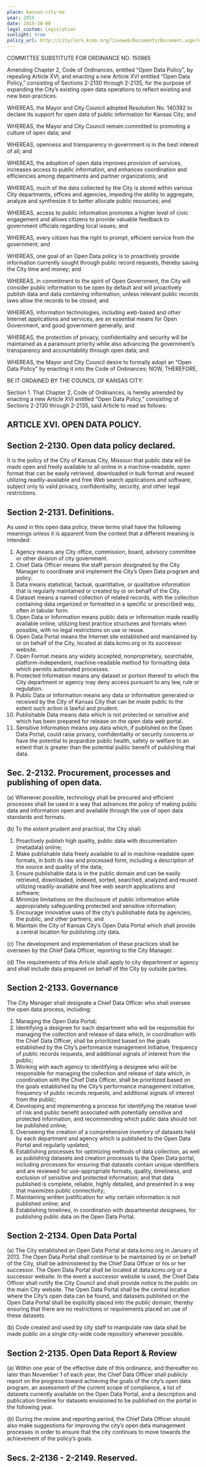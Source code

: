 ```yaml
---
place: kansas-city-mo
year: 2015
date: 2015-10-08
legal_custom: Legislation
sunlight: true
policy_url: http://cityclerk.kcmo.org/liveweb/Documents/Document.aspx?q=E9Cfm7xN6VF9vtln7Z8UTV1w5GrHLLQF%2B%2BncFiTWYlJcv5LBEhECU2qiyvg2MMRR
---
```


COMMITTEE SUBSTITUTE FOR ORDINANCE NO. 150865

Amending Chapter 2, Code of Ordinances, entitled “Open Data Policy”, by repealing Article XVI, and enacting a new Article XVI entitled “Open Data Policy,” consisting of Sections 2-2130 through 2-2135, for the purpose of expanding the City’s existing open data operations to reflect existing and new best-practices.

WHEREAS, the Mayor and City Council adopted Resolution No. 140392 to declare its support for open data of public information for Kansas City; and

WHEREAS, the Mayor and City Council remain committed to promoting a culture of open data; and

WHEREAS, openness and transparency in government is in the best interest of all; and

WHEREAS, the adoption of open data improves provision of services, increases access to public information, and enhances coordination and efficiencies among departments and partner organizations; and

WHEREAS, much of the data collected by the City is stored within various City departments, offices and agencies, impeding the ability to aggregate, analyze and synthesize it to better allocate public resources; and

WHEREAS, access to public information promotes a higher level of civic engagement and allows citizens to provide valuable feedback to government officials regarding local issues; and

WHEREAS, every citizen has the right to prompt, efficient service from the government; and

WHEREAS, one goal of an Open Data policy is to proactively provide information currently sought through public record requests, thereby saving the City time and money; and

WHEREAS, in commitment to the spirit of Open Government, the City will consider public information to be open by default and will proactively publish data and data containing information, unless relevant public records laws allow the records to be closed; and

WHEREAS, information technologies, including web-based and other Internet applications and services, are an essential means for Open Government, and good government generally; and

WHEREAS, the protection of privacy, confidentiality and security will be maintained as a paramount priority while also advancing the government’s transparency and accountability through open data; and

WHEREAS, the Mayor and City Council desire to formally adopt an “Open Data Policy” by enacting it into the Code of Ordinances; NOW, THEREFORE,

BE IT ORDAINED BY THE COUNCIL OF KANSAS CITY:

Section 1. That Chapter 2, Code of Ordinances, is hereby amended by enacting a new Article XVI entitled “Open Data Policy,” consisting of Sections 2-2130 through 2-2135, said Article to read as follows:

## ARTICLE XVI. OPEN DATA POLICY.

## Section 2-2130. Open data policy declared.

It is the policy of the City of Kansas City, Missouri that public data will be made open and freely available to all online in a machine-readable, open format that can be easily retrieved, downloaded in bulk format and reused utilizing readily-available and free Web search applications and software, subject only to valid privacy, confidentiality, security, and other legal restrictions.

## Section 2-2131. Definitions.

As used in this open data policy, these terms shall have the following meanings unless it
is apparent from the context that a different meaning is intended:

1. Agency means any City office, commission, board, advisory committee or other division of city government.
2. Chief Data Officer means the staff person designated by the City Manager to coordinate and implement the City’s Open Data program and policy.
3. Data means statistical, factual, quantitative, or qualitative information that is regularly maintained or created by or on behalf of the City.
4. Dataset means a named collection of related records, with the collection containing data organized or formatted in a specific or prescribed way, often in tabular form.
5. Open Data or Information means public data or information made readily available online, utilizing best practice structures and formats when possible, with no legal restrictions on use or reuse.
6. Open Data Portal means the Internet site established and maintained by or on behalf of the City, located at data.kcmo.org or its successor website.
7. Open Format means any widely accepted, nonproprietary, searchable, platform-independent, machine-readable method for formatting data which permits automated processes.
8. Protected Information means any dataset or portion thereof to which the City department or agency may deny access pursuant to any law, rule or regulation.
9. Public Data or Information means any data or information generated or received by the City of Kansas City that can be made public to the extent such action is lawful and prudent.
10. Publishable Data means data which is not protected or sensitive and which has been prepared for release on the open data web portal.
11. Sensitive Information means any data which, if published on the Open Data Portal, could raise privacy, confidentiality or security concerns or have the potential to jeopardize public health, safety or welfare to an extent that is greater than the potential public benefit of publishing that data.

## Sec. 2-2132. Procurement, processes and publishing of open data.

(a) Whenever possible, technology shall be procured and efficient processes shall be used in a way that advances the policy of making public data and information open and available through the use of open data standards and formats.

(b) To the extent prudent and practical, the City shall:

1. Proactively publish high quality, public data with documentation (metadata) online;
2. Make publishable data freely available to all in machine-readable open formats, in both its raw and processed form, including a description of the source and quality of the data;
3. Ensure publishable data is in the public domain and can be easily retrieved, downloaded, indexed, sorted, searched, analyzed and reused utilizing readily-available and free web search applications and software;
4. Minimize limitations on the disclosure of public information while appropriately safeguarding protected and sensitive information;
5. Encourage innovative uses of the city’s publishable data by agencies, the public, and other partners; and
6. Maintain the City of Kansas City’s Open Data Portal which shall provide a central location for publishing city data.

(c) The development and implementation of these practices shall be overseen by the Chief Data Officer, reporting to the City Manager.

(d) The requirements of this Article shall apply to city department or agency and shall include data prepared on behalf of the City by outside parties.

## Section 2-2133. Governance

The City Manager shall designate a Chief Data Officer who shall oversee the open data process, including:

1. Managing the Open Data Portal;
2. Identifying a designee for each department who will be responsible for managing the collection and release of data which, in coordination with the Chief Data Officer, shall be prioritized based on the goals established by the City’s performance management initiative, frequency of public records requests, and additional signals of interest from the public;
3. Working with each agency to identifying a designee who will be responsible for managing the collection and release of data which, in coordination with the Chief Data Officer, shall be prioritized based on the goals established by the City’s performance management initiative, frequency of public records requests, and additional signals of interest from the public;
4. Developing and implementing a process for identifying the relative level of risk and public benefit associated with potentially sensitive and protected information, and recommending which public data should not be published online;
5. Overseeing the creation of a comprehensive inventory of datasets held by each department and agency which is published to the Open Data Portal and regularly updated;
6. Establishing processes for optimizing methods of data collection, as well as publishing datasets and creation processes to the Open Data portal, including processes for ensuring that datasets contain unique identifiers and are reviewed for use-appropriate formats, quality, timeliness, and exclusion of sensitive and protected information; and that data published is complete, reliable, highly detailed, and presented in a way that maximizes public connectivity;
7. Maintaining written justification for why certain information is not published online; and
8. Establishing timelines, in coordination with departmental designees, for publishing public data on the Open Data Portal.

## Section 2-2134. Open Data Portal

(a) The City established an Open Data Portal at data.kcmo.org in January of 2013. The Open Data Portal shall continue to be maintained by or on behalf of the City, shall be administered by the Chief Data Officer or his or her successor. The Open Data Portal shall be located at data.kcmo.org or a successor website. In the event a successor website is used, the Chief Data Officer shall notify the City Council and shall provide notice to the public on the main City website. The Open Data Portal shall be the central location where the City’s open data can be found, and datasets published on the Open Data Portal shall be explicitly placed into the public domain, thereby ensuring that there are no restrictions or requirements placed on use of these datasets.

(b) Code created and used by city staff to manipulate raw data shall be made public on a single city-wide code repository whenever possible.

## Section 2-2135. Open Data Report & Review

(a) Within one year of the effective date of this ordinance, and thereafter no later than November 1 of each year, the Chief Data Officer shall publicly report on the progress toward achieving the goals of the city’s open data program, an assessment of the current scope of compliance, a list of datasets currently available on the Open Data Portal, and a description and publication timeline for datasets envisioned to be published on the portal in the following year.

(b) During the review and reporting period, the Chief Data Officer should also make suggestions for improving the city’s open data management processes in order to ensure that the city continues to move towards the achievement of the policy’s goals.

## Secs. 2-2136 - 2-2149. Reserved.
